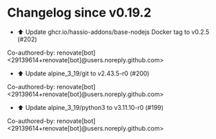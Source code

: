 # Changelog since v0.19.2
- ⬆️ Update ghcr.io/hassio-addons/base-nodejs Docker tag to v0.2.5 (#202)

Co-authored-by: renovate[bot] <29139614+renovate[bot]@users.noreply.github.com> 
- ⬆️ Update alpine_3_19/git to v2.43.5-r0 (#200)

Co-authored-by: renovate[bot] <29139614+renovate[bot]@users.noreply.github.com> 
- ⬆️ Update alpine_3_19/python3 to v3.11.10-r0 (#199)

Co-authored-by: renovate[bot] <29139614+renovate[bot]@users.noreply.github.com> 
